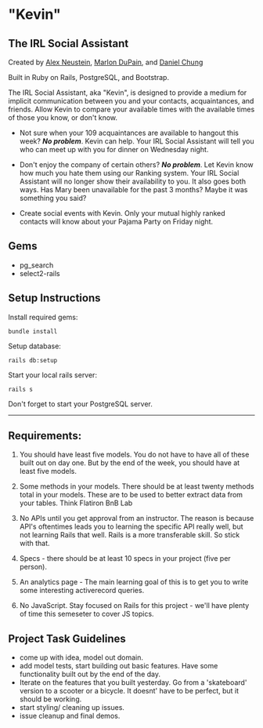 # "Kevin"
## The IRL Social Assistant

Created by [Alex Neustein](https://github.com/alexneustein), [Marlon DuPain](https://github.com/DevDuPain), and [Daniel Chung](https://github.com/dlchung)

Built in Ruby on Rails, PostgreSQL, and Bootstrap.

The IRL Social Assistant, aka "Kevin", is designed to provide a medium for implicit communication between you and your contacts, acquaintances, and friends. Allow Kevin to compare your available times with the available times of those you know, or don't know.

* Not sure when your 109 acquaintances are available to hangout this week? **_No problem_**. Kevin can help. Your IRL Social Assistant will tell you who can meet up with you for dinner on Wednesday night.

* Don't enjoy the company of certain others? **_No problem_**. Let Kevin know how much you hate them using our Ranking system. Your IRL Social Assistant will no longer show their availability to you. It also goes both ways. Has Mary been unavailable for the past 3 months? Maybe it was something you said?

* Create social events with Kevin. Only your mutual highly ranked contacts will know about your Pajama Party on Friday night.

## Gems
* pg_search
* select2-rails

## Setup Instructions
Install required gems:

    bundle install

Setup database:

    rails db:setup

Start your local rails server:

    rails s

Don't forget to start your PostgreSQL server.

---

## Requirements:

1. You should have least five models. You do not have to have all of these built out on day one. But by the end of the week, you should have at least five models.

2. Some methods in your models. There should be at least twenty methods total in your models. These are to be used to better extract data from your tables. Think Flatiron BnB Lab

3. No APIs until you get approval from an instructor.  The reason is because API's oftentimes leads you to learning the specific API really well, but not learning Rails that well.  Rails is a more transferable skill.  So stick with that.

4. Specs - there should be at least 10 specs in your project (five per person).

5. An analytics page - The main learning goal of this is to get you to write some interesting activerecord queries.

6. No JavaScript. Stay focused on Rails for this project - we'll have plenty of time this semeseter to cover JS topics.

## Project Task Guidelines
- come up with idea, model out domain.
- add model tests, start building out basic features. Have some functionality built out by the end of the day.
- Iterate on the features that you built yesterday. Go from a 'skateboard' version to a scooter or a bicycle. It doesnt' have to be perfect, but it should be working.
- start styling/ cleaning up issues.
- issue cleanup and final demos.
